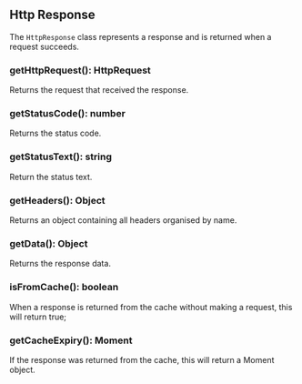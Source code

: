 ## Http Response
  
The `HttpResponse` class represents a response and is returned when a request succeeds.
  
### getHttpRequest(): HttpRequest

Returns the request that received the response.

### getStatusCode(): number

Returns the status code.

### getStatusText(): string

Return the status text.

### getHeaders(): Object

Returns an object containing all headers organised by name.

### getData(): Object

Returns the response data.

### isFromCache(): boolean

When a response is returned from the cache without making a request, this will return true;

### getCacheExpiry(): Moment

If the response was returned from the cache, this will return a Moment object.
